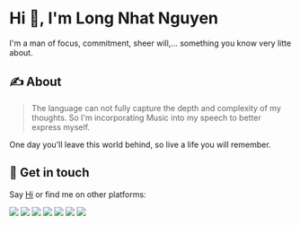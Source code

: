 # Hi 👋, I'm Long Nhat Nguyen

I'm a man of focus, commitment, sheer will,... something you know very litte about.

## ✍️ About

> The language can not fully capture the depth and complexity of my thoughts. So I'm incorporating Music into my speech to better express myself.

One day you'll leave this world behind, so live a life you will remember.

## 🤙 Get in touch

Say [Hi](mailto:torn4dom4n@gmail.com) or find me on other platforms: 

<a href="https://www.linkedin.com/in/torn4dom4n"><img src="https://img.icons8.com/color/48/000000/linkedin.png"/></a>
<a href="https://www.facebook.com/LongNhatNguyenOfficial"><img src="https://img.icons8.com/fluency/48/000000/facebook.png"/></a>
<a href="https://www.twitter.com/torn4dom4n"><img src="https://img.icons8.com/color/50/000000/twitter.png"/></a>
<a href="https://github.com/torn4dom4n"><img src="https://img.icons8.com/material-outlined/48/000000/github.png"/></a>
<a href="https://www.instagram.com/torn4dom4n"><img src="https://img.icons8.com/fluency/48/000000/instagram-new.png"/></a>
<a href="https://www.youtube.com/channel/UCdODlNO_H2kN2JYsUuAuybQ"><img src="https://img.icons8.com/color/48/000000/youtube-play.png"/></a>
<a href="https://soundcloud.com/torn4dom4n"><img src="https://img.icons8.com/color/48/000000/soundcloud.png"/></a>
